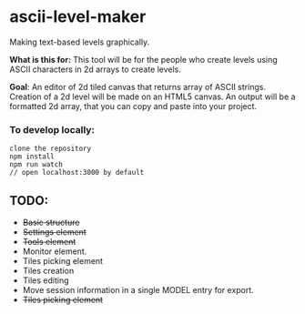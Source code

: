 # ascii-level-maker

Making text-based levels graphically.

**What is this for:** This tool will be for the people who create levels using ASCII characters in 2d arrays to create levels.

**Goal**: An editor of 2d tiled canvas that returns array of ASCII strings.
	Creation of a 2d level will be made on an HTML5 canvas.
	An output will be a formatted 2d array, that you can copy and paste into your project.

### To develop locally:

	clone the repository
	npm install
	npm run watch
	// open localhost:3000 by default

## TODO:
- ~~Basic structure~~
- ~~Settings element~~
- ~~Tools element~~
- Monitor element.
- Tiles picking element
- Tiles creation
- Tiles editing
- Move session information in a single MODEL entry for export.
- ~~Tiles picking element~~
